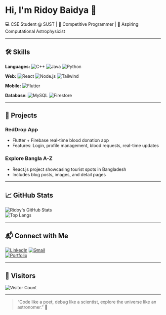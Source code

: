 # Hi, I'm Ridoy Baidya 👋

💻 CSE Student @ SUST | 🚀 Competitive Programmer | 🌌 Aspiring Computational Astrophysicist  

---

## 🛠 Skills

**Languages:** ![C++](https://img.shields.io/badge/C++-00599C?style=for-the-badge&logo=c%2B%2B&logoColor=white) ![Java](https://img.shields.io/badge/Java-007396?style=for-the-badge&logo=java&logoColor=white) ![Python](https://img.shields.io/badge/Python-3776AB?style=for-the-badge&logo=python&logoColor=white)  

**Web:** ![React](https://img.shields.io/badge/React-20232A?style=for-the-badge&logo=react&logoColor=61DAFB) ![Node.js](https://img.shields.io/badge/Node.js-339933?style=for-the-badge&logo=nodedotjs&logoColor=white) ![Tailwind](https://img.shields.io/badge/TailwindCSS-06B6D4?style=for-the-badge&logo=tailwind-css&logoColor=white)  

**Mobile:** ![Flutter](https://img.shields.io/badge/Flutter-02569B?style=for-the-badge&logo=flutter&logoColor=white) 

**Database:** ![MySQL](https://img.shields.io/badge/MySQL-4479A1?style=for-the-badge&logo=mysql&logoColor=white) ![Firestore](https://img.shields.io/badge/Firestore-FFCA28?style=for-the-badge&logo=googlecloud&logoColor=black)

---

## 📂 Projects

### **RedDrop App**
- Flutter + Firebase real-time blood donation app  
- Features: Login, profile management, blood requests, real-time updates
### **Explore Bangla A-Z**
- React.js project showcasing tourist spots in Bangladesh  
- Includes blog posts, images, and detail pages

---

## 📈 GitHub Stats

![Ridoy's GitHub Stats](https://github-readme-stats.vercel.app/api?username=ridoybaidya&show_icons=true&theme=tokyonight)  
![Top Langs](https://github-readme-stats.vercel.app/api/top-langs/?username=ridoybaidya&layout=compact&theme=tokyonight)

---

## 📬 Connect with Me

[![LinkedIn](https://img.shields.io/badge/LinkedIn-0A66C2?style=for-the-badge&logo=linkedin&logoColor=white)]([https://www.linkedin.com/in/ridoybaidya](https://www.linkedin.com/in/ridoy-baidya-60399328b/))  
[![Gmail](https://img.shields.io/badge/Gmail-D14836?style=for-the-badge&logo=gmail&logoColor=white)](mailto:ridoybaidya2@gmail.com)  
[![Portfolio](https://img.shields.io/badge/Portfolio-1F1F1F?style=for-the-badge&logo=About.me&logoColor=white)](https://ridoy-portfolio.com)

---

## 👀 Visitors

![Visitor Count](https://profile-counter.glitch.me/ridoybaidya/count.svg)

---

> “Code like a poet, debug like a scientist, explore the universe like an astronomer.” 🌌
